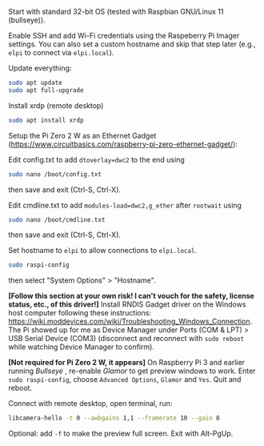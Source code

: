 Start with standard 32-bit OS (tested with Raspbian GNU/Linux 11 (bullseye)).

Enable SSH and add Wi-Fi credentials using the Raspeberry Pi Imager settings. You can also set a custom hostname and skip that step later (e.g., `elpi` to connect via `elpi.local`).

Update everything:
```bash
sudo apt update
sudo apt full-upgrade
```
Install xrdp (remote desktop)

```bash
sudo apt install xrdp
```

Setup the Pi Zero 2 W as an Ethernet Gadget (https://www.circuitbasics.com/raspberry-pi-zero-ethernet-gadget/):

Edit config.txt to add `dtoverlay=dwc2` to the end using 

```bash
sudo nano /boot/config.txt
```

then save and exit (Ctrl-S, Ctrl-X).

Edit cmdline.txt to add `modules-load=dwc2,g_ether` after `rootwait` using 

```bash
sudo nano /boot/cmdline.txt
```

then save and exit (Ctrl-S, Ctrl-X).

Set hostname to `elpi` to allow connections to `elpi.local`. 

```bash
sudo raspi-config
```

then select "System Options" > "Hostname".

**[Follow this section at your own risk! I can't vouch for the safety, license status, etc., of this driver!]** Install RNDIS Gadget driver on the Windows host computer following these instructions: https://wiki.moddevices.com/wiki/Troubleshooting_Windows_Connection. The Pi showed up for me as Device Manager under Ports (COM & LPT) > USB Serial Device (COM3) (disconnect and reconnect with `sudo reboot` while watching Device Manager to confirm).

**[Not required for Pi Zero 2 W, it appears]** On Raspberry Pi 3 and earlier running _Bullseye_ , re-enable *Glamor* to get preview windows to work. Enter `sudo raspi-config`, choose `Advanced Options`, `Glamor` and `Yes`. Quit and reboot.

Connect with remote desktop, open terminal, run:

```bash
libcamera-hello -t 0 --awbgains 1,1 --framerate 10 --gain 8
```

Optional: add `-f` to make the preview full screen. Exit with Alt-PgUp.
